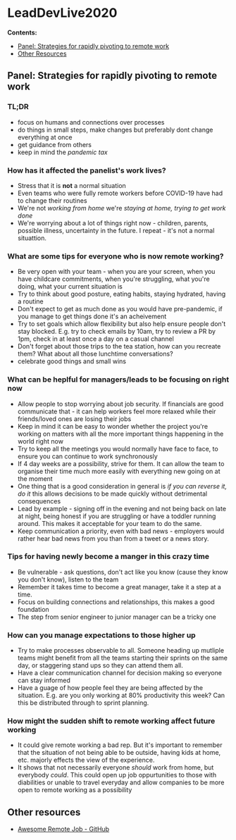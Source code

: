 # LeadDevLive2020

**Contents:**
- [Panel: Strategies for rapidly pivoting to remote work](#panel-strategies-for-rapidly-pivoting-to-remote-work)
- [Other Resources](#other-resources)

## Panel: Strategies for rapidly pivoting to remote work 

### TL;DR
- focus on humans and connections over processes
- do things in small steps, make changes but preferably dont change everything at once
- get guidance from others
- keep in mind the *pandemic tax*

### How has it affected the panelist's work lives?
- Stress that it is **not** a normal situation
- Even teams who were fully remote workers before COVID-19 have had to change their routines
- We're not *working from home* we're *staying at home, trying to get work done*
- We're worrying about a lot of things right now - children, parents, possible illness, uncertainty in the future. I repeat - it's not a normal situattion.

### What are some tips for everyone who is now remote working?
- Be very open with your team - when you are your screen, when you have childcare commitments, when you're struggling, what you're doing, what your current situation is
- Try to think about good posture, eating habits, staying hydrated, having a routine
- Don't expect to get as much done as you would have pre-pandemic, if you manage to get things done it's an acheivement
- Try to set goals which allow flexibility but also help ensure people don't stay blocked. E.g. try to check emails by 10am, try to review a PR by 1pm, check in at least once a day on a casual channel
- Don't forget about those trips to the tea station, how can you recreate them? What about all those lunchtime conversations?
- celebrate good things and small wins

### What can be heplful for managers/leads to be focusing on right now
- Allow people to stop worrying about job security. If financials are good communicate that - it can help workers feel more relaxed while their friends/loved ones are losing their jobs
- Keep in mind it can be easy to wonder whether the project you're working on matters with all the more important things happening in the world right now
- Try to keep all the meetings you would normally have face to face, to ensure you can continue to work synchronously
- If 4 day weeks are a possibility, strive for them. It can allow the team to organise their time much more easily with everything new going on at the moment
- One thing that is a good consideration in general is *if you can reverse it, do it* this allows decisions to be made quickly without detrimental consequences
- Lead by example - signing off in the evening and not being back on late at night, being honest if you are struggling or have a toddler running around. This makes it acceptable for your team to do the same.
- Keep communication a priority, even with bad news - employers would rather hear bad news from you than from a tweet or a news story.

### Tips for having newly become a manger in this crazy time
- Be vulnerable - ask questions, don't act like you know (cause they know you don't know), listen to the team
- Remember it takes time to become a great manager, take it a step at a time.
- Focus on building connections and relationships, this makes a good foundation
- The step from senior engineer to junior manager can be a tricky one

### How can you manage expectations to those higher up
- Try to make processes observable to all. Someone heading up mutliple teams might benefit from all the teams starting their sprints on the same day, or staggering stand ups so they can attend them all.
- Have a clear communication channel for decision making so everyone can stay informed
- Have a guage of how people feel they are being affected by the situation. E.g. are you only working at 80% productivity this week? Can this be distributed through to sprint planning.

### How might the sudden shift to remote working affect future working 
- It could give remote working a bad rep. But it's important to remember that the situation of not being able to be outside, having kids at home, etc. majorly effects the view of the experience.
- It shows that not necessarily everyone *should* work from home, but everybody *could*. This could open up job oppurtunities to those with diabilities or unable to travel everyday and allow companies to be more open to remote working as a possibility


## Other resources
- [Awesome Remote Job - GitHub](https://github.com/lukasz-madon/awesome-remote-job)

